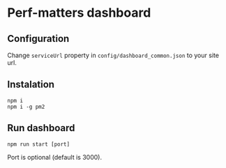 # Perf-matters dashboard

## Configuration
Change ```serviceUrl``` property in ```config/dashboard_common.json``` to your site url.

## Instalation

```
npm i
npm i -g pm2
```

## Run dashboard

```
npm run start [port]
```
Port is optional (default is 3000).
